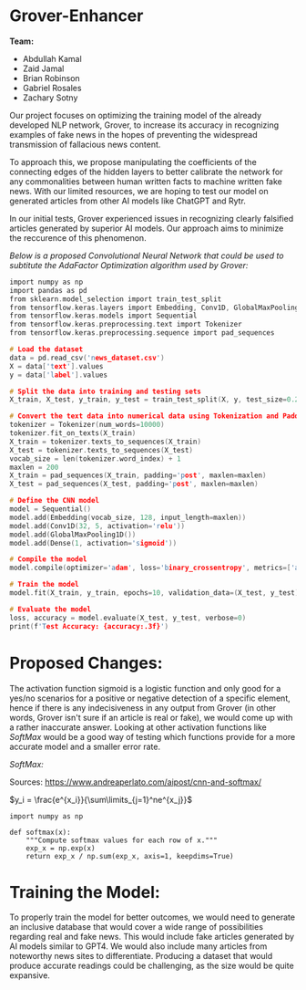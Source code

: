 # Grover-Enhancer

**Team:** 
- Abdullah Kamal
- Zaid Jamal
- Brian Robinson
- Gabriel Rosales
- Zachary Sotny

Our project focuses on optimizing the training model of the already developed NLP network, Grover, to increase its accuracy in recognizing examples of fake news in the hopes of preventing the widespread transmission of fallacious news content.

To approach this, we propose manipulating the coefficients of the connecting edges of the hidden layers to better calibrate the network for any commonalities between human written facts to machine written fake news. With our limited resources, we are hoping to test our model on generated articles from other AI models like ChatGPT and Rytr. 

In our initial tests, Grover experienced issues in recognizing clearly falsified articles generated by superior AI models. Our approach aims to minimize the reccurence of this phenomenon. 


*Below is a proposed Convolutional Neural Network that could be used to subtitute the AdaFactor Optimization algorithm used by Grover:*

```C
import numpy as np
import pandas as pd
from sklearn.model_selection import train_test_split
from tensorflow.keras.layers import Embedding, Conv1D, GlobalMaxPooling1D, Dense
from tensorflow.keras.models import Sequential
from tensorflow.keras.preprocessing.text import Tokenizer
from tensorflow.keras.preprocessing.sequence import pad_sequences

# Load the dataset
data = pd.read_csv('news_dataset.csv')
X = data['text'].values
y = data['label'].values

# Split the data into training and testing sets
X_train, X_test, y_train, y_test = train_test_split(X, y, test_size=0.2, random_state=42)

# Convert the text data into numerical data using Tokenization and Padding
tokenizer = Tokenizer(num_words=10000)
tokenizer.fit_on_texts(X_train)
X_train = tokenizer.texts_to_sequences(X_train)
X_test = tokenizer.texts_to_sequences(X_test)
vocab_size = len(tokenizer.word_index) + 1
maxlen = 200
X_train = pad_sequences(X_train, padding='post', maxlen=maxlen)
X_test = pad_sequences(X_test, padding='post', maxlen=maxlen)

# Define the CNN model
model = Sequential()
model.add(Embedding(vocab_size, 128, input_length=maxlen))
model.add(Conv1D(32, 5, activation='relu'))
model.add(GlobalMaxPooling1D())
model.add(Dense(1, activation='sigmoid'))

# Compile the model
model.compile(optimizer='adam', loss='binary_crossentropy', metrics=['accuracy'])

# Train the model
model.fit(X_train, y_train, epochs=10, validation_data=(X_test, y_test), batch_size=32)

# Evaluate the model
loss, accuracy = model.evaluate(X_test, y_test, verbose=0)
print(f'Test Accuracy: {accuracy:.3f}')
```

# Proposed Changes:

The activation function sigmoid is a logistic function and only good for a yes/no scenarios for a positive or negative detection of a specific element, hence if there is any indecisiveness in any output from Grover (in other words, Grover isn't sure if an article is real or fake), we would come up with a rather inaccurate answer. Looking at other activation functions like *SoftMax* would be a good way of testing which functions provide for a more accurate model and a smaller error rate.

*SoftMax:*

Sources: https://www.andreaperlato.com/aipost/cnn-and-softmax/

$y_i = \frac{e^{x_i}}{\sum\limits_{j=1}^ne^{x_j}}$

```
import numpy as np

def softmax(x):
    """Compute softmax values for each row of x."""
    exp_x = np.exp(x)
    return exp_x / np.sum(exp_x, axis=1, keepdims=True)
```

# Training the Model:

To properly train the model for better outcomes, we would need to generate an inclusive database that would cover a wide range of possibilities regarding real and fake news. This would include fake articles generated by AI models similar to GPT4. We would also include many articles from noteworthy news sites to differentiate. Producing a dataset that would produce accurate readings could be challenging, as the size would be quite expansive. 
